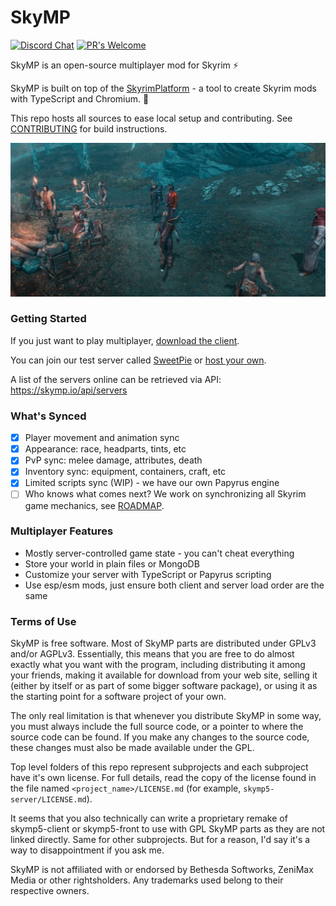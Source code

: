# SkyMP

[![Discord Chat](https://img.shields.io/discord/699653182946803722?label=Discord&logo=Discord)](https://discord.gg/k39uQ9Yudt) 
[![PR's Welcome](https://img.shields.io/badge/PRs%20-welcome-brightgreen.svg)](CONTRIBUTING.md)

SkyMP is an open-source multiplayer mod for Skyrim ⚡

SkyMP is built on top of the [SkyrimPlatform](docs/docs_skyrim_platform.md) - a tool to create Skyrim mods with TypeScript and Chromium. 🚀

This repo hosts all sources to ease local setup and contributing. See [CONTRIBUTING](CONTRIBUTING.md) for build instructions.

![image](skymp.jpg)

### Getting Started

If you just want to play multiplayer, [download the client]().

You can join our test server called [SweetPie]() or [host your own]().

A list of the servers online can be retrieved via API: https://skymp.io/api/servers

### What's Synced

- [x] Player movement and animation sync
- [x] Appearance: race, headparts, tints, etc
- [x] PvP sync: melee damage, attributes, death
- [x] Inventory sync: equipment, containers, craft, etc
- [x] Limited scripts sync (WIP) - we have our own Papyrus engine
- [ ] Who knows what comes next? We work on synchronizing all Skyrim game mechanics, see [ROADMAP](ROADMAP.md).

### Multiplayer Features

- Mostly server-controlled game state - you can't cheat everything
- Store your world in plain files or MongoDB
- Customize your server with TypeScript or Papyrus scripting
- Use esp/esm mods, just ensure both client and server load order are the same

### Terms of Use

SkyMP is free software. Most of SkyMP parts are distributed under GPLv3 and/or AGPLv3. Essentially, this means that you are free to do almost exactly what you want with the program, including distributing it among your friends, making it available for download from your web site, selling it (either by itself or as part of some bigger software package), or using it as the starting point for a software project of your own.

The only real limitation is that whenever you distribute SkyMP in some way, you must always include the full source code, or a pointer to where the source code can be found. If you make any changes to the source code, these changes must also be made available under the GPL.

Top level folders of this repo represent subprojects and each subproject have it's own license. For full details, read the copy of the license found in the file named `<project_name>/LICENSE.md` (for example, `skymp5-server/LICENSE.md`).

It seems that you also technically can write a proprietary remake of skymp5-client or skymp5-front to use with GPL SkyMP parts as they are not linked directly. Same for other subprojects. But for a reason, I'd say it's a way to disappointment if you ask me.

SkyMP is not affiliated with or endorsed by Bethesda Softworks, ZeniMax Media or other rightsholders. Any trademarks used belong to their respective owners.
